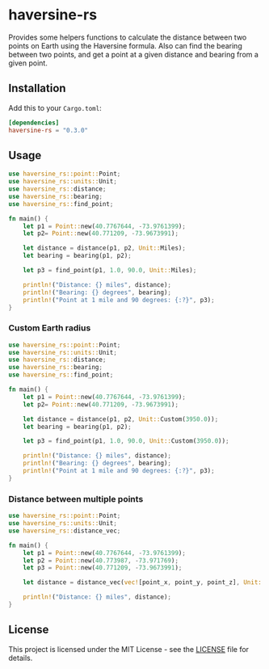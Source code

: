 # haversine-rs

Provides some helpers functions to calculate the distance between two points on Earth using the Haversine formula. Also can find the bearing between two points, and get a point at a given distance and bearing from a given point.

## Installation

Add this to your `Cargo.toml`:

```toml
[dependencies]
haversine-rs = "0.3.0"
```

## Usage

```rust
use haversine_rs::point::Point;
use haversine_rs::units::Unit;
use haversine_rs::distance;
use haversine_rs::bearing;
use haversine_rs::find_point;

fn main() {
    let p1 = Point::new(40.7767644, -73.9761399);
    let p2= Point::new(40.771209, -73.9673991);

    let distance = distance(p1, p2, Unit::Miles);
    let bearing = bearing(p1, p2);

    let p3 = find_point(p1, 1.0, 90.0, Unit::Miles);

    println!("Distance: {} miles", distance);
    println!("Bearing: {} degrees", bearing);
    println!("Point at 1 mile and 90 degrees: {:?}", p3);
}
```

### Custom Earth radius

```rust
use haversine_rs::point::Point;
use haversine_rs::units::Unit;
use haversine_rs::distance;
use haversine_rs::bearing;
use haversine_rs::find_point;

fn main() {
    let p1 = Point::new(40.7767644, -73.9761399);
    let p2= Point::new(40.771209, -73.9673991);

    let distance = distance(p1, p2, Unit::Custom(3950.0));
    let bearing = bearing(p1, p2);

    let p3 = find_point(p1, 1.0, 90.0, Unit::Custom(3950.0));

    println!("Distance: {} miles", distance);
    println!("Bearing: {} degrees", bearing);
    println!("Point at 1 mile and 90 degrees: {:?}", p3);
}
```

### Distance between multiple points

```rust
use haversine_rs::point::Point;
use haversine_rs::units::Unit;
use haversine_rs::distance_vec;

fn main() {
    let p1 = Point::new(40.7767644, -73.9761399);
    let p2 = Point::new(40.773987, -73.971769);
    let p3 = Point::new(40.771209, -73.9673991);

    let distance = distance_vec(vec![point_x, point_y, point_z], Unit::Miles);

    println!("Distance: {} miles", distance);
}
```

## License

This project is licensed under the MIT License - see the [LICENSE](LICENSE) file for details.
